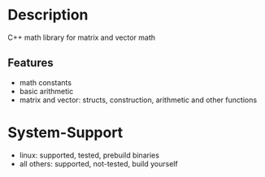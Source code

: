 # Description
C++ math library for matrix and vector math

## Features
- math constants
- basic arithmetic
- matrix and vector: structs, construction, arithmetic and other functions

# System-Support
- linux: supported, tested, prebuild binaries
- all others: supported, not-tested, build yourself
